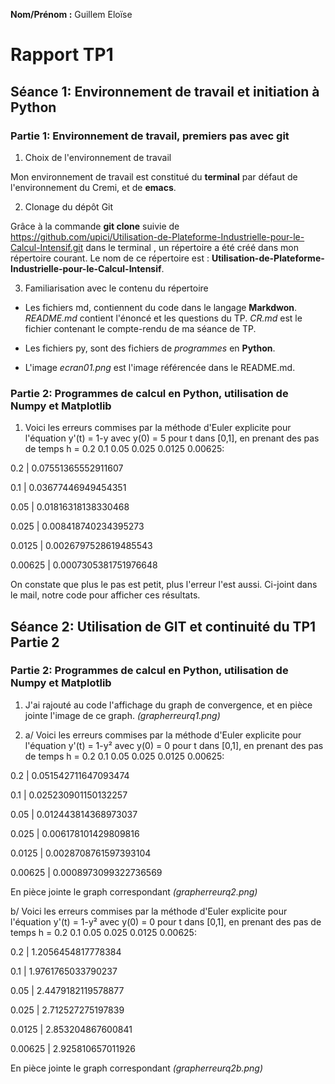 **Nom/Prénom :** Guillem Eloïse 

# Rapport TP1

## Séance 1: Environnement de travail et initiation à Python

### Partie 1: Environnement de travail, premiers pas avec git

 1. Choix de l'environnement de travail
 
 Mon environnement de travail est constitué du **terminal** par défaut de l'environnement du Cremi, et de **emacs**.
 
 2. Clonage du dépôt Git
 
 Grâce à la commande **git clone** suivie de https://github.com/upici/Utilisation-de-Plateforme-Industrielle-pour-le-Calcul-Intensif.git dans le terminal , un répertoire a été créé dans mon répertoire courant. Le nom de ce répertoire est : **Utilisation-de-Plateforme-Industrielle-pour-le-Calcul-Intensif**.
 
 3. Familiarisation avec le contenu du répertoire

- Les fichiers md, contiennent du code dans le langage **Markdwon**. _README.md_ contient l'énoncé et les questions du TP. _CR.md_ est le fichier contenant le compte-rendu de ma séance de TP.

- Les fichiers py, sont des fichiers de *programmes* en **Python**.

- L'image _ecran01.png_ est l'image référencée dans le README.md.


 
### Partie 2: Programmes de calcul en Python, utilisation de Numpy et Matplotlib

1. Voici les erreurs commises par la méthode d'Euler explicite pour l'équation y'(t) = 1-y avec y(0) = 5 pour t dans [0,1], en prenant des pas de temps h = 0.2 0.1 0.05 0.025 0.0125 0.00625:

0.2 | 0.07551365552911607

0.1 | 0.03677446949454351

0.05 | 0.01816318138330468

0.025 | 0.008418740234395273

0.0125 | 0.0026797528619485543

0.00625 | 0.0007305381751976648

On constate que plus le pas est petit, plus l'erreur l'est aussi.
Ci-joint dans le mail, notre code pour afficher ces résultats.


## Séance 2: Utilisation de GIT et continuité du TP1 Partie 2

### Partie 2: Programmes de calcul en Python, utilisation de Numpy et Matplotlib

1. J'ai rajouté au code l'affichage du graph de convergence, et en pièce jointe l'image de ce graph. *(grapherreurq1.png)*

2. a/ Voici les erreurs commises par la méthode d'Euler explicite pour l'équation y'(t) = 1-y² avec y(0) = 0 pour t dans [0,1], en prenant des pas de temps h = 0.2 0.1 0.05 0.025 0.0125 0.00625:

0.2 | 0.051542711647093474

0.1 | 0.025230901150132257

0.05 | 0.012443814368973037

0.025 | 0.006178101429809816

0.0125 | 0.0028708761597393104

0.00625 | 0.0008973099322736569

En pièce jointe le graph correspondant *(grapherreurq2.png)*

b/ Voici les erreurs commises par la méthode d'Euler explicite pour l'équation y'(t) = 1-y² avec y(0) = 0 pour t dans [0,1], en prenant des pas de temps h = 0.2 0.1 0.05 0.025 0.0125 0.00625:

0.2 | 1.2056454817778384

0.1 | 1.9761765033790237

0.05 | 2.4479182119578877

0.025 | 2.712527275197839

0.0125 | 2.853204867600841

0.00625 | 2.925810657011926

En pièce jointe le graph correspondant *(grapherreurq2b.png)*
